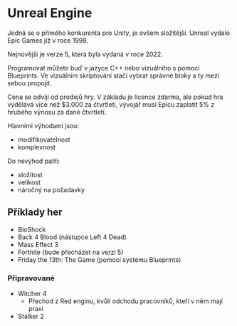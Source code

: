 # Unreal Engine

Jedná se o přímého konkurenta pro Unity, je ovšem složitější. Unreal vydalo Epic Games již v roce 1998.

Nejnovější je verze 5, která byla vydaná v roce 2022.

Programovat můžete buď v jazyce C++ nebo vizuálního s pomocí Blueprints. Ve vizuálním skriptování stačí vybrat správné bloky a ty mezi sebou propojit.

Cena se odvíjí od prodejů hry. V základu je licence zdarma, ale pokud hra vydělává více než $3,000 za čtvrtletí, vývojář musí Epicu zaplatit 5% z hrubého výnosu za dané čtvrtletí.

Hlavními výhodami jsou:

- modifikovatelnost
- komplexnost

Do nevýhod patří:

- složitost
- velikost
- náročný na požadavky

## Příklady her

- BioShock
- Back 4 Blood (nástupce Left 4 Dead)
- Mass Effect 3
- Fortnite (bude přecházet na verzi 5)
- Friday the 13th: The Game (pomocí systému Blueprints)

### Připravované

- Witcher 4
  - Přechod z Red enginu, kvůli odchodu pracovníků, kteří v něm mají praxi
- Stalker 2
